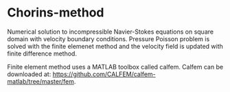 # Chorins-method

Numerical solution to incompressible Navier-Stokes equations on square domain with velocity boundary conditions. Pressure Poisson problem is solved with the finite elemenet method and the velocity field is updated with finite difference method.

Finite element method uses a MATLAB toolbox called calfem. Calfem can be downloaded at: https://github.com/CALFEM/calfem-matlab/tree/master/fem. 
